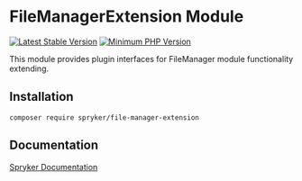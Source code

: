 # FileManagerExtension Module
[![Latest Stable Version](https://poser.pugx.org/spryker/file-manager-extension/v/stable.svg)](https://packagist.org/packages/spryker/file-manager-extension)
[![Minimum PHP Version](https://img.shields.io/badge/php-%3E%3D%208.2-8892BF.svg)](https://php.net/)

This module provides plugin interfaces for FileManager module functionality extending.

## Installation

```
composer require spryker/file-manager-extension
```

## Documentation

[Spryker Documentation](https://docs.spryker.com)
